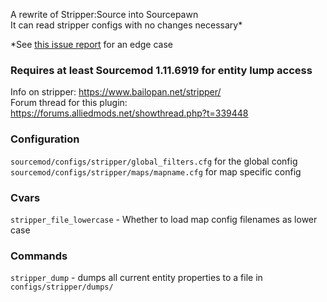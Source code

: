 A rewrite of Stripper:Source into Sourcepawn  
It can read stripper configs with no changes necessary*  
  
*See [this issue report](https://github.com/tilgep/stripper/issues/2) for an edge case  

### **Requires at least Sourcemod 1.11.6919 for entity lump access**

Info on stripper: https://www.bailopan.net/stripper/  
Forum thread for this plugin: https://forums.alliedmods.net/showthread.php?t=339448

### Configuration
`sourcemod/configs/stripper/global_filters.cfg` for the global config  
`sourcemod/configs/stripper/maps/mapname.cfg` for map specific config

### Cvars
`stripper_file_lowercase` - Whether to load map config filenames as lower case

### Commands
`stripper_dump` - dumps all current entity properties to a file in `configs/stripper/dumps/`
